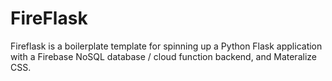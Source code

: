 # FireFlask

Fireflask is a boilerplate template for spinning up a Python Flask application with a Firebase NoSQL database / cloud function backend, and Materalize CSS.